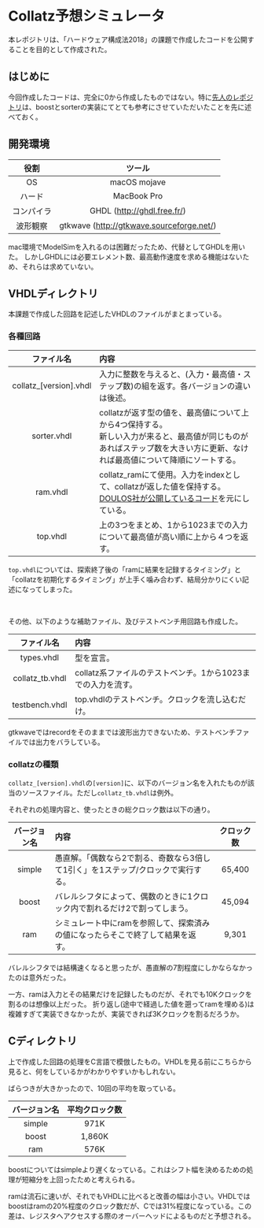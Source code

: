 # Collatz予想シミュレータ

本レポジトリは、「ハードウェア構成法2018」の課題で作成したコードを公開することを目的として作成された。


## はじめに

今回作成したコードは、完全に0から作成したものではない。特に[先人のレポジトリ](https://github.com/dmingn/HW_report_2017)は、boostとsorterの実装にてとても参考にさせていただいたことを先に述べておく。


## 開発環境

| 役割 | ツール |
| :---: | :---:|
| OS    | macOS mojave |
| ハード | MacBook Pro |
| コンパイラ | GHDL (http://ghdl.free.fr/) |
| 波形観察 | gtkwave (http://gtkwave.sourceforge.net/) |

mac環境でModelSimを入れるのは困難だったため、代替としてGHDLを用いた。
しかしGHDLには必要エレメント数、最高動作速度を求める機能はないため、それらは求めていない。


## VHDLディレクトリ

本課題で作成した回路を記述したVHDLのファイルがまとまっている。

### 各種回路

| ファイル名 | 内容 |
| :---: | :--- |
| collatz\_[version].vhdl | 入力に整数を与えると、(入力・最高値・ステップ数)の組を返す。各バージョンの違いは後述。 |
| sorter.vhdl | collatzが返す型の値を、最高値について上から4つ保持する。<br>新しい入力が来ると、最高値が同じものがあればステップ数を大きい方に更新、なければ最高値について降順にソートする。|
| ram.vhdl | collatz_ramにて使用。入力をindexとして、collatzが返した値を保持する。[DOULOS社が公開しているコード](https://www.doulos.com/knowhow/vhdl_designers_guide/models/simple_ram_model/)を元にしている。 |
| top.vhdl | 上の3つをまとめ、1から1023までの入力について最高値が高い順に上から４つを返す。 |

`top.vhdl`については、探索終了後の「ramに結果を記録するタイミング」と「collatzを初期化するタイミング」が上手く噛み合わず、結局分かりにくい記述になってしまった。

<br>

その他、以下のような補助ファイル、及びテストベンチ用回路も作成した。

| ファイル名 | 内容 |
| :---: | :--- |
| types.vhdl | 型を宣言。 |
| collatz_tb.vhdl | collatz系ファイルのテストベンチ。1から1023までの入力を流す。 |
| testbench.vhdl | top.vhdlのテストベンチ。クロックを流し込むだけ。 |

gtkwaveではrecordをそのままでは波形出力できないため、テストベンチファイルでは出力をバラしている。

### collatzの種類

`collatz_[version].vhdl`の`[version]`に、以下のバージョン名を入れたものが該当のソースファイル。ただし`collatz_tb.vhdl`は例外。

それぞれの処理内容と、使ったときの総クロック数は以下の通り。

| バージョン名 | 内容 | クロック数 |
| :---: | :--- | :---: |
| simple | 愚直解。「偶数なら2で割る、奇数なら3倍して1引く」を1ステップ/クロックで実行する。 | 65,400 |
| boost | バレルシフタによって、偶数のときに1クロック内で割れるだけ2で割ってしまう。 | 45,094 |
| ram | シミュレート中にramを参照して、探索済みの値になったらそこで終了して結果を返す。 | 9,301 |

バレルシフタでは結構速くなると思ったが、愚直解の7割程度にしかならなかったのは意外だった。

一方、ramは入力とその結果だけを記録したものだが、それでも10Kクロックを割るのは想像以上だった。
折り返し(途中で経過した値を遡ってramを埋める)は複雑すぎて実装できなかったが、実装できれば3Kクロックを割るだろうか。


## Cディレクトリ

上で作成した回路の処理をC言語で模倣したもの。VHDLを見る前にこちらから見ると、何をしているかがわかりやすいかもしれない。

ばらつきが大きかったので、10回の平均を取っている。

| バージョン名 | 平均クロック数 |
| :---: | :---: |
| simple | 971K |
| boost | 1,860K |
| ram | 576K |

boostについてはsimpleより遅くなっている。これはシフト幅を決めるための処理が短縮分を上回ったためと考えられる。

ramは流石に速いが、それでもVHDLに比べると改善の幅は小さい。VHDLではboostはramの20%程度のクロック数だが、Cでは31%程度になっている。この差は、レジスタへアクセスする際のオーバーヘッドによるものだと予想される。
